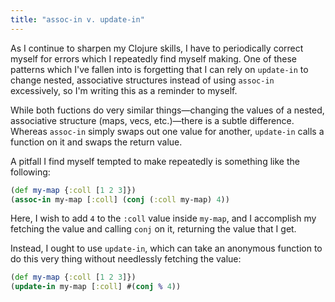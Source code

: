 ```yaml
---
title: "assoc-in v. update-in"
---
```


As I continue to sharpen my Clojure skills, I have to periodically correct myself for errors which I repeatedly find myself making. One of these patterns which I've fallen into is forgetting that I can rely on `update-in` to change nested, associative structures instead of using `assoc-in` excessively, so I'm writing this as a reminder to myself.

While both fuctions do very similar things—changing the values of a nested, associative structure (maps, vecs, etc.)—there is a subtle difference. Whereas `assoc-in` simply swaps out one value for another, `update-in` calls a function on it and swaps the return value.

A pitfall I find myself tempted to make repeatedly is something like the following:

```clojure
(def my-map {:coll [1 2 3]})
(assoc-in my-map [:coll] (conj (:coll my-map) 4))
```

Here, I wish to add `4` to the `:coll` value inside `my-map`, and I accomplish my fetching the value and calling `conj` on it, returning the value that I get.

Instead, I ought to use `update-in`, which can take an anonymous function to do this very thing without needlessly fetching the value:

```clojure
(def my-map {:coll [1 2 3]})
(update-in my-map [:coll] #(conj % 4))
```